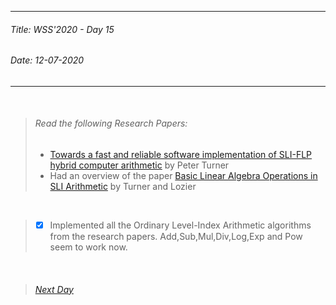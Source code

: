 ----------
###### Title: WSS'2020 - Day 15
###### Date: 12-07-2020
----------
&nbsp;



> ###### Read the following Research Papers: 
> - [Towards a fast and reliable software implementation of SLI-FLP hybrid computer arithmetic](537-127.pdf) by Peter Turner
> - Had an overview of the paper [Basic Linear Algebra Operations in SLI Arithmetic](Basic_Linear_Algebra_Operations_in_SLI_Arithmetic.pdf) by Turner and Lozier

&nbsp;
> - [x] Implemented all the Ordinary Level-Index Arithmetic algorithms from the research papers. Add,Sub,Mul,Div,Log,Exp and Pow seem to work now.



&nbsp;
> ###### [Next Day](Day16.md)

